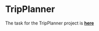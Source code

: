 # TripPlanner

The task for the TripPlanner project is **[here](https://github.com/Siarhei-V/TripPlanner/blob/master/Task%20for%20the%20TripPlanner%20project.docx)**
